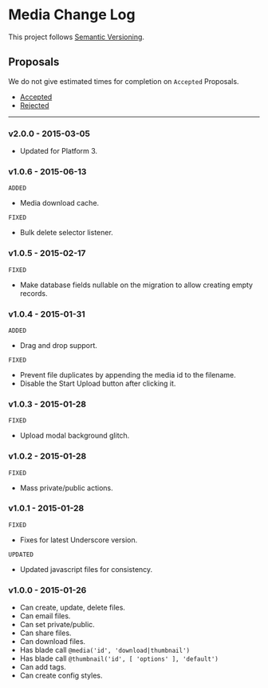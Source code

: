 # Media Change Log

This project follows [Semantic Versioning](CONTRIBUTING.md).

## Proposals

We do not give estimated times for completion on `Accepted` Proposals.

- [Accepted](https://github.com/cartalyst/platform-media/labels/Accepted)
- [Rejected](https://github.com/cartalyst/platform-media/labels/Rejected)

---

### v2.0.0 - 2015-03-05

- Updated for Platform 3.

### v1.0.6 - 2015-06-13

`ADDED`

- Media download cache.

`FIXED`

- Bulk delete selector listener.

### v1.0.5 - 2015-02-17

`FIXED`

- Make database fields nullable on the migration to allow creating empty records.

### v1.0.4 - 2015-01-31

`ADDED`

- Drag and drop support.

`FIXED`

- Prevent file duplicates by appending the media id to the filename.
- Disable the Start Upload button after clicking it.

### v1.0.3 - 2015-01-28

`FIXED`

- Upload modal background glitch.

### v1.0.2 - 2015-01-28

`FIXED`

- Mass private/public actions.

### v1.0.1 - 2015-01-28

`FIXED`

- Fixes for latest Underscore version.

`UPDATED`

- Updated javascript files for consistency.

### v1.0.0 - 2015-01-26

- Can create, update, delete files.
- Can email files.
- Can set private/public.
- Can share files.
- Can download files.
- Has blade call `@media('id', 'download|thumbnail')`
- Has blade call `@thumbnail('id', [ 'options' ], 'default')`
- Can add tags.
- Can create config styles.

